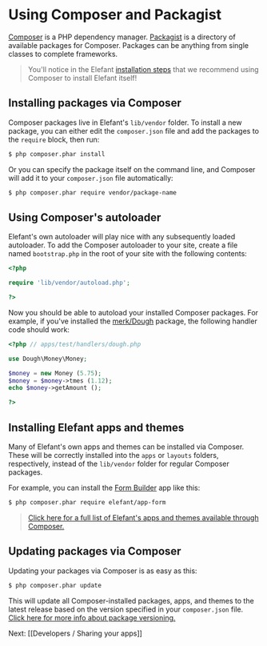# Using Composer and Packagist

[Composer](http://getcomposer.org/) is a PHP dependency manager. [Packagist](http://packagist.org/)
is a directory of available packages for Composer. Packages can be anything
from single classes to complete frameworks.

> You'll notice in the Elefant [installation steps](/docs/2.0/getting-started/installation)
that we recommend using Composer to install Elefant itself!

## Installing packages via Composer

Composer packages live in Elefant's `lib/vendor` folder. To install a new package, you
can either edit the `composer.json` file and add the packages to the `require` block,
then run:

~~~bash
$ php composer.phar install
~~~

Or you can specify the package itself on the command line, and Composer will add it to
your `composer.json` file automatically:

~~~bash
$ php composer.phar require vendor/package-name
~~~

## Using Composer's autoloader

Elefant's own autoloader will play nice with any subsequently loaded autoloader. To add
the Composer autoloader to your site, create a file named `bootstrap.php` in the root
of your site with the following contents:

~~~php
<?php

require 'lib/vendor/autoload.php';

?>
~~~

Now you should be able to autoload your installed Composer packages. For example, if
you've installed the [merk/Dough](https://packagist.org/packages/merk/dough) package,
the following handler code should work:

~~~php
<?php // apps/test/handlers/dough.php

use Dough\Money\Money;

$money = new Money (5.75);
$money = $money->tmes (1.12);
echo $money->getAmount ();

?>
~~~

## Installing Elefant apps and themes

Many of Elefant's own apps and themes can be installed via Composer. These will be
correctly installed into the `apps` or `layouts` folders, respectively, instead of
the `lib/vendor` folder for regular Composer packages.

For example, you can install the [Form Builder](https://github.com/jbroadway/form) app
like this:

~~~bash
$ php composer.phar require elefant/app-form
~~~

> [Click here for a full list of Elefant's apps and themes available through Composer.](https://packagist.org/packages/elefant/)

## Updating packages via Composer

Updating your packages via Composer is as easy as this:

~~~bash
$ php composer.phar update
~~~

This will update all Composer-installed packages, apps, and themes to the latest release
based on the version specified in your `composer.json` file.
[Click here for more info about package versioning.](https://getcomposer.org/doc/01-basic-usage.md#package-versions)

Next: [[Developers / Sharing your apps]]